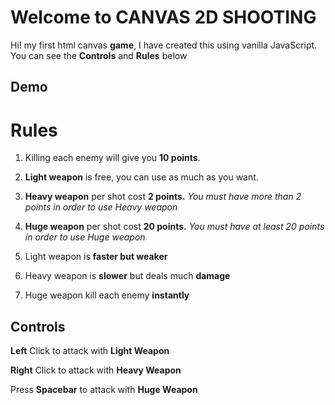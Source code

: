 ﻿# Welcome to CANVAS 2D SHOOTING

Hi!  my first html canvas **game**, I have created this using vanilla JavaScript. 
You can see the **Controls** and **Rules** below


## Demo 






# Rules

 1. Killing each enemy will give you **10 points**.
 2. **Light weapon** is free, you can use as much as you want.
 3. **Heavy weapon** per shot cost **2 points.** *You must have more than 2 points in order to use Heavy weapon*
 4. **Huge weapon** per shot cost **20 points.** *You must have at least 20 points in order to use Huge weapon*

 5. Light weapon is **faster but weaker** 
 6. Heavy weapon is **slower** but deals much **damage**
 7. Huge weapon kill each enemy **instantly**
 

## Controls

**Left** Click to attack with **Light Weapon** 

**Right** Click to attack with **Heavy Weapon**


Press **Spacebar** to attack with **Huge Weapon**


